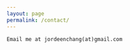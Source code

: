 ```yaml
---
layout: page
permalink: /contact/
---
```


<div class="center">

    Email me at jordeenchang(at)gmail.com
</div>
